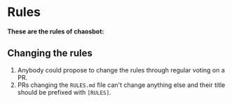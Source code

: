 # Rules

**These are the rules of chaosbot:**

## Changing the rules

1. Anybody could propose to change the rules through regular voting on a PR.
2. PRs changing the `RULES.md` file can't change anything else and their title should be prefixed with `[RULES]`.
